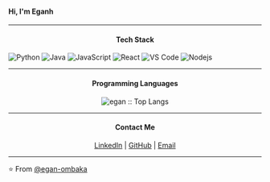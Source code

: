 #### Hi, I'm Eganh
---

<h4 align="center">Tech Stack</h4>

![Python](http://img.shields.io/badge/-Python-3776AB?style=flat-square&logo=python&logoColor=ffff4a)
![Java](http://img.shields.io/badge/-Java-007396?style=flat-square&logo=java&logoColor=ffffff)
![JavaScript](https://img.shields.io/badge/-JavaScript-%23F7DF1C?style=flat-square&logo=javascript&logoColor=000000&color=d1b01f)
![React](https://img.shields.io/badge/-React-%23282C34?style=flat-square&logo=react)
![VS Code](http://img.shields.io/badge/-VS%20Code-007ACC?style=flat-square&logo=visual-studio-code&logoColor=ffffff)
![Nodejs](https://img.shields.io/badge/-Nodejs-black?style=flat-square&logo=Node.js&logoColor=00d632)

---

<h4 align="center">Programming Languages</h4>

<p align="center"><img src="https://github-readme-stats.vercel.app/api/top-langs/?username=egan-ombaka&langs_count=10&theme=tokyonight&layout=compact" alt="egan :: Top Langs"/></p>

---

<h4 align="center">Contact Me</h4>

<p align="center">
  <a href="https://www.linkedin.com/in/egan-ombaka/">LinkedIn</a> |
  <a href="https://github.com/egan-ombaka">GitHub</a> |
  <a href="mailto:egan@example.com">Email</a>
</p>

---

⭐️ From [@egan-ombaka](https://github.com/egan-ombaka)